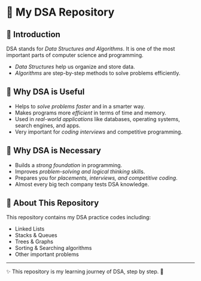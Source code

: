 # 📘 My DSA Repository  

## 🔹 Introduction  
DSA stands for *Data Structures and Algorithms*. It is one of the most important parts of computer science and programming.  
- *Data Structures* help us organize and store data.  
- *Algorithms* are step-by-step methods to solve problems efficiently.  

## 🔹 Why DSA is Useful  
- Helps to *solve problems faster* and in a smarter way.  
- Makes programs more *efficient* in terms of time and memory.  
- Used in *real-world applications* like databases, operating systems, search engines, and apps.  
- Very important for *coding interviews* and competitive programming.  

## 🔹 Why DSA is Necessary  
- Builds a *strong foundation* in programming.  
- Improves *problem-solving and logical thinking* skills.  
- Prepares you for *placements, interviews, and competitive coding*.  
- Almost every big tech company tests DSA knowledge.  

## 🔹 About This Repository  
This repository contains my DSA practice codes including:  
- Linked Lists  
- Stacks & Queues  
- Trees & Graphs  
- Sorting & Searching algorithms  
- Other important problems  

---

✨ This repository is my learning journey of DSA, step by step. 🚀
